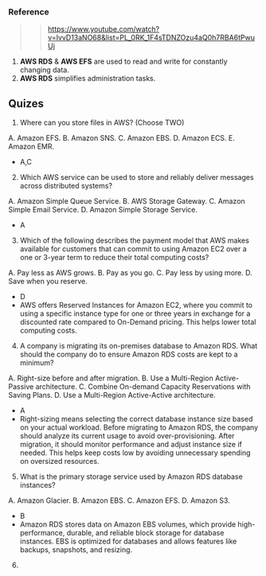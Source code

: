 ### Reference

>> https://www.youtube.com/watch?v=IvvD13aNO68&list=PL_0RK_1F4sTDNZOzu4aQ0h7RBA6tPwuUj

1. **AWS RDS** & **AWS EFS** are used to read and write for constantly changing data.
2. **AWS RDS** simplifies administration tasks.

##  Quizes
1. Where can you store files in AWS? (Choose TWO)

A. Amazon EFS.
B. Amazon SNS.
C. Amazon EBS.
D. Amazon ECS.
E. Amazon EMR.

- A,C

2. Which AWS service can be used to store and reliably deliver messages across distributed systems?

A. Amazon Simple Queue Service.
B. AWS Storage Gateway.
C. Amazon Simple Email Service.
D. Amazon Simple Storage Service.

- A

3. Which of the following describes the payment model that AWS makes available for customers that can commit to using Amazon EC2 over a one or 3-year term to reduce their total computing costs?

A. Pay less as AWS grows.
B. Pay as you go.
C. Pay less by using more.
D. Save when you reserve.

- D
- AWS offers Reserved Instances for Amazon EC2, where you commit to using a specific instance type for one or three years in exchange for a discounted rate compared to On-Demand pricing. This helps lower total computing costs.

4. A company is migrating its on-premises database to Amazon RDS. What should the company do to ensure Amazon RDS costs are kept to a minimum?

A. Right-size before and after migration.
B. Use a Multi-Region Active-Passive architecture.
C. Combine On-demand Capacity Reservations with Saving Plans.
D. Use a Multi-Region Active-Active architecture.

- A
- Right-sizing means selecting the correct database instance size based on your actual workload. Before migrating to Amazon RDS, the company should analyze its current usage to avoid over-provisioning. After migration, it should monitor performance and adjust instance size if needed. This helps keep costs low by avoiding unnecessary spending on oversized resources.

5. What is the primary storage service used by Amazon RDS database instances?

A. Amazon Glacier.
B. Amazon EBS.
C. Amazon EFS.
D. Amazon S3.

- B
- Amazon RDS stores data on Amazon EBS volumes, which provide high-performance, durable, and reliable block storage for database instances. EBS is optimized for databases and allows features like backups, snapshots, and resizing.

6. 
